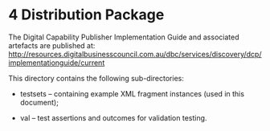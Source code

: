# 4 Distribution Package

The Digital Capability Publisher Implementation Guide and associated artefacts are published at: http://resources.digitalbusinesscouncil.com.au/dbc/services/discovery/dcp/implementationguide/current 

This directory contains the following sub-directories:
 
 
 - testsets – containing example XML fragment instances (used in this document);
  
  - val – test assertions and outcomes for validation testing. 
